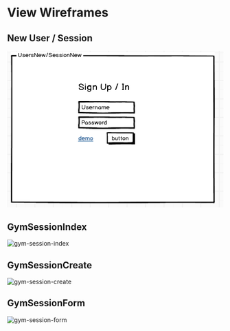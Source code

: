 # View Wireframes

## New User / Session
![new-user-session]

## GymSessionIndex
![gym-session-index]

## GymSessionCreate
![gym-session-create]

## GymSessionForm
![gym-session-form]

[new-user-session]: ./wireframes/signup_page.png
[gym-session-index]: ./wireframes/gym-session-index.png
[gym-session-create]: ./wireframes/gym-session-create.png
[gym-session-form]: ./wireframes/gym-session-form.png
